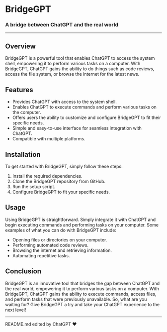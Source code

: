 # BridgeGPT
### A bridge between ChatGPT and the real world

---

## Overview

BridgeGPT is a powerful tool that enables ChatGPT to access the system shell, empowering it to perform various tasks on a computer. With BridgeGPT, ChatGPT gains the ability to do things such as code reviews, access the file system, or browse the internet for the latest news.

## Features

- Provides ChatGPT with access to the system shell.
- Enables ChatGPT to execute commands and perform various tasks on the computer.
- Offers users the ability to customize and configure BridgeGPT to fit their specific needs.
- Simple and easy-to-use interface for seamless integration with ChatGPT.
- Compatible with multiple platforms.

## Installation

To get started with BridgeGPT, simply follow these steps:

1. Install the required dependencies.
2. Clone the BridgeGPT repository from GitHub.
3. Run the setup script.
4. Configure BridgeGPT to fit your specific needs.

## Usage

Using BridgeGPT is straightforward. Simply integrate it with ChatGPT and begin executing commands and performing tasks on your computer. Some examples of what you can do with BridgeGPT include:

- Opening files or directories on your computer.
- Performing automated code reviews.
- Browsing the internet and retrieving information.
- Automating repetitive tasks.

## Conclusion

BridgeGPT is an innovative tool that bridges the gap between ChatGPT and the real world, empowering it to perform various tasks on a computer. With BridgeGPT, ChatGPT gains the ability to execute commands, access files, and perform tasks that were previously unavailable. So, what are you waiting for? Give BridgeGPT a try and take your ChatGPT experience to the next level!

---

README.md edited by ChatGPT ❤️
